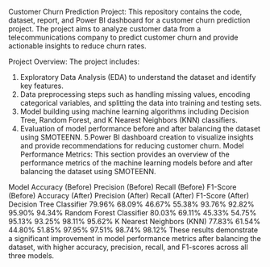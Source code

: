 Customer Churn Prediction Project:
This repository contains the code, dataset, report, and Power BI dashboard for a customer churn prediction project. The project aims to analyze customer data from a telecommunications company to predict customer churn and provide actionable insights to reduce churn rates.

Project Overview:
The project includes:
  1. Exploratory Data Analysis (EDA) to understand the dataset and identify key features.
  2. Data preprocessing steps such as handling missing values, encoding categorical variables, and splitting the data into training and testing sets.
  3. Model building using machine learning algorithms including Decision Tree, Random Forest, and K Nearest Neighbors (KNN) classifiers.
  4. Evaluation of model performance before and after balancing the dataset using SMOTEENN.
  5.Power BI dashboard creation to visualize insights and provide recommendations for reducing customer churn.
Model Performance Metrics:
This section provides an overview of the performance metrics of the machine learning models before and after balancing the dataset using SMOTEENN.

Model	                          Accuracy (Before)	Precision (Before)	Recall (Before)	F1-Score (Before)	Accuracy (After)	Precision (After)	Recall (After)	F1-Score (After)
Decision Tree Classifier	          79.96%	            68.09%	           46.67%	         55.38%	              93.76%	          92.82%	       95.90%	           94.34%
Random Forest Classifier	          80.03%             	69.11%	           45.33%          54.75%	              95.13%	          93.25%	       98.11%	           95.62%
K Nearest Neighbors (KNN)	          77.83%	            61.54%	           44.80%	         51.85%	              97.95%	          97.51%	       98.74%	           98.12%
These results demonstrate a significant improvement in model performance metrics after balancing the dataset, with higher accuracy, precision, recall, and F1-scores across all three models.


